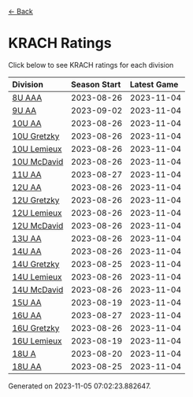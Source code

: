 [<- Back](../readme.md)
# KRACH Ratings
Click below to see KRACH ratings for each division

| Division | Season Start | Latest Game |
| :-- | :-- | :-- |
| [8U AAA](8U-AAA-ratings.md) | 2023-08-26 | 2023-11-04 |
| [9U AA](9U-AA-ratings.md) | 2023-09-02 | 2023-11-04 |
| [10U AA](10U-AA-ratings.md) | 2023-08-26 | 2023-11-04 |
| [10U Gretzky](10U-Gretzky-ratings.md) | 2023-08-26 | 2023-11-04 |
| [10U Lemieux](10U-Lemieux-ratings.md) | 2023-08-26 | 2023-11-04 |
| [10U McDavid](10U-McDavid-ratings.md) | 2023-08-26 | 2023-11-04 |
| [11U AA](11U-AA-ratings.md) | 2023-08-27 | 2023-11-04 |
| [12U AA](12U-AA-ratings.md) | 2023-08-26 | 2023-11-04 |
| [12U Gretzky](12U-Gretzky-ratings.md) | 2023-08-26 | 2023-11-04 |
| [12U Lemieux](12U-Lemieux-ratings.md) | 2023-08-26 | 2023-11-04 |
| [12U McDavid](12U-McDavid-ratings.md) | 2023-08-26 | 2023-11-04 |
| [13U AA](13U-AA-ratings.md) | 2023-08-26 | 2023-11-04 |
| [14U AA](14U-AA-ratings.md) | 2023-08-26 | 2023-11-04 |
| [14U Gretzky](14U-Gretzky-ratings.md) | 2023-08-25 | 2023-11-04 |
| [14U Lemieux](14U-Lemieux-ratings.md) | 2023-08-26 | 2023-11-04 |
| [14U McDavid](14U-McDavid-ratings.md) | 2023-08-26 | 2023-11-04 |
| [15U AA](15U-AA-ratings.md) | 2023-08-19 | 2023-11-04 |
| [16U AA](16U-AA-ratings.md) | 2023-08-27 | 2023-11-04 |
| [16U Gretzky](16U-Gretzky-ratings.md) | 2023-08-26 | 2023-11-04 |
| [16U Lemieux](16U-Lemieux-ratings.md) | 2023-08-19 | 2023-11-04 |
| [18U A](18U-A-ratings.md) | 2023-08-20 | 2023-11-04 |
| [18U AA](18U-AA-ratings.md) | 2023-08-25 | 2023-11-04 |

Generated on 2023-11-05 07:02:23.882647.
